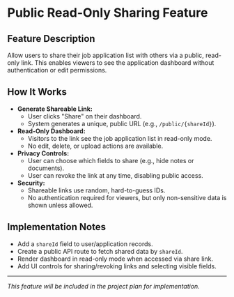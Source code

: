 # Public Read-Only Sharing Feature

## Feature Description

Allow users to share their job application list with others via a public, read-only link. This enables viewers to see the application dashboard without authentication or edit permissions.

## How It Works

- **Generate Shareable Link:**
  - User clicks "Share" on their dashboard.
  - System generates a unique, public URL (e.g., `/public/{shareId}`).
- **Read-Only Dashboard:**
  - Visitors to the link see the job application list in read-only mode.
  - No edit, delete, or upload actions are available.
- **Privacy Controls:**
  - User can choose which fields to share (e.g., hide notes or documents).
  - User can revoke the link at any time, disabling public access.
- **Security:**
  - Shareable links use random, hard-to-guess IDs.
  - No authentication required for viewers, but only non-sensitive data is shown unless allowed.

## Implementation Notes

- Add a `shareId` field to user/application records.
- Create a public API route to fetch shared data by `shareId`.
- Render dashboard in read-only mode when accessed via share link.
- Add UI controls for sharing/revoking links and selecting visible fields.

---

_This feature will be included in the project plan for implementation._
